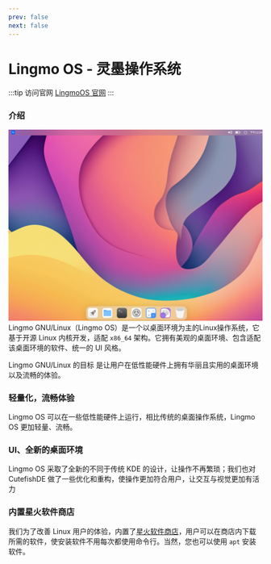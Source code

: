 ```yaml
---
prev: false
next: false
---
```


# Lingmo OS - 灵墨操作系统
:::tip 访问官网
[LingmoOS 官网](https://lingmo.org/)
:::

### 介绍
![LingmoOS](/zh/Wiki/img/desktop.png)
Lingmo GNU/Linux（Lingmo OS）是一个以桌面环境为主的Linux操作系统，它基于开源 Linux 内核开发，适配 `x86_64` 架构。它拥有美观的桌面环境、包含适配该桌面环境的软件、统一的 UI 风格。

Lingmo GNU/Linux 的目标 是让用户在低性能硬件上拥有华丽且实用的桌面环境以及流畅的体验。

### 轻量化，流畅体验

Lingmo OS 可以在一些低性能硬件上运行，相比传统的桌面操作系统，Lingmo OS 更加轻量、流畅。

### UI、全新的桌面环境

Lingmo OS 采取了全新的不同于传统 KDE 的设计，让操作不再繁琐；我们也对 CutefishDE 做了一些优化和重构，使操作更加符合用户，让交互与视觉更加有活力

### 内置星火软件商店

我们为了改善 Linux 用户的体验，内置了[星火软件商店](https://gitee.com/deepin-community-store/spark-store/)，用户可以在商店内下载所需的软件，使安装软件不用每次都使用命令行。当然，您也可以使用 `apt` 安装软件。
